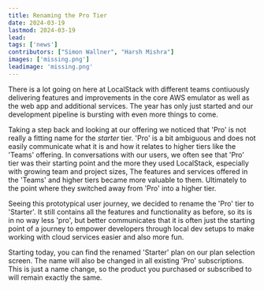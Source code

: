 ```yaml
---
title: Renaming the Pro Tier
date: 2024-03-19
lastmod: 2024-03-19
lead:
tags: ['news']
contributors: ["Simon Wallner", "Harsh Mishra"]
images: ['missing.png']
leadimage: 'missing.png'
---
```

There is a lot going on here at LocalStack with different teams contiuously delivering features and improvements in the core AWS emulator as well as the web app and additional services.
The year has only just started and our development pipeline is bursting with even more things to come.

Taking a step back and looking at our offering we noticed that 'Pro' is not really a fitting name for the _starter_ tier.
'Pro' is a bit ambiguous and does not easily communicate what it is and how it relates to higher tiers like the 'Teams' offering.
In conversations with our users, we often see that 'Pro' tier was their starting point and the more they used LocalStack, especially with growing team and project sizes,
The features and services offered in the 'Teams' and higher tiers became more valuable to them. Ultimately to the point where they switched away from 'Pro' into a higher tier.

Seeing this prototypical user journey, we decided to rename the 'Pro' tier to 'Starter'.
It still contains all the features and functionality as before, so its is in no way less 'pro', but better communicates that it is often just the starting point of a journey to empower developers through local dev setups to make working with cloud services easier and also more fun.

Starting today, you can find the renamed 'Starter' plan on our plan selection screen.
The name will also be changed in all existing 'Pro' subscriptions.
This is just a name change, so the product you purchased or subscribed to will remain exactly the same.